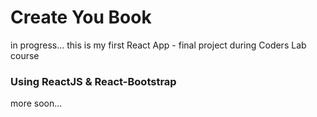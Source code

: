 # Create You Book
in progress...
this is my first React App - final project during Coders Lab course
### Using ReactJS & React-Bootstrap

more soon...
